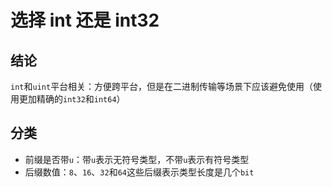 # 选择 int 还是 int32

## 结论

`int`和`uint`平台相关：方便跨平台，但是在二进制传输等场景下应该避免使用（使用更加精确的`int32`和`int64`）

## 分类

* 前缀是否带`u`：带`u`表示无符号类型，不带`u`表示有符号类型
* 后缀数值：`8`、`16`、`32`和`64`这些后缀表示类型长度是几个`bit`
